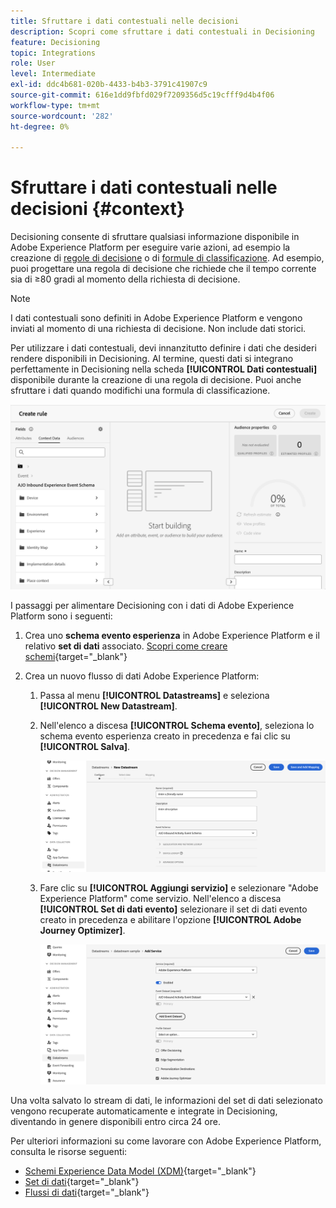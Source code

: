```yaml
---
title: Sfruttare i dati contestuali nelle decisioni
description: Scopri come sfruttare i dati contestuali in Decisioning
feature: Decisioning
topic: Integrations
role: User
level: Intermediate
exl-id: ddc4b681-020b-4433-b4b3-3791c41907c9
source-git-commit: 616e1dd9fbfd029f7209356d5c19cfff9d4b4f06
workflow-type: tm+mt
source-wordcount: '282'
ht-degree: 0%

---
```


# Sfruttare i dati contestuali nelle decisioni {#context}

Decisioning consente di sfruttare qualsiasi informazione disponibile in Adobe Experience Platform per eseguire varie azioni, ad esempio la creazione di [regole di decisione](rules.md) o di [formule di classificazione](ranking.md). Ad esempio, puoi progettare una regola di decisione che richiede che il tempo corrente sia di ≥80 gradi al momento della richiesta di decisione.

>[!NOTE]
>
>I dati contestuali sono definiti in Adobe Experience Platform e vengono inviati al momento di una richiesta di decisione. Non include dati storici.

Per utilizzare i dati contestuali, devi innanzitutto definire i dati che desideri rendere disponibili in Decisioning. Al termine, questi dati si integrano perfettamente in Decisioning nella scheda **[!UICONTROL Dati contestuali]** disponibile durante la creazione di una regola di decisione. Puoi anche sfruttare i dati quando modifichi una formula di classificazione.

![](assets/decision-rules-context.png)

I passaggi per alimentare Decisioning con i dati di Adobe Experience Platform sono i seguenti:

1. Crea uno **schema evento esperienza** in Adobe Experience Platform e il relativo **set di dati** associato. [Scopri come creare schemi](https://experienceleague.adobe.com/en/docs/experience-platform/xdm/ui/resources/schemas){target="_blank"}

1. Crea un nuovo flusso di dati Adobe Experience Platform:

   1. Passa al menu **[!UICONTROL Datastreams]** e seleziona **[!UICONTROL New Datastream]**.

   1. Nell&#39;elenco a discesa **[!UICONTROL Schema evento]**, seleziona lo schema evento esperienza creato in precedenza e fai clic su **[!UICONTROL Salva]**.

      ![](assets/decision-rule-context-datastream.png)

   1. Fare clic su **[!UICONTROL Aggiungi servizio]** e selezionare &quot;Adobe Experience Platform&quot; come servizio. Nell&#39;elenco a discesa **[!UICONTROL Set di dati evento]** selezionare il set di dati evento creato in precedenza e abilitare l&#39;opzione **[!UICONTROL Adobe Journey Optimizer]**.

      ![](assets/decision-rules-context-datastream-service.png)

Una volta salvato lo stream di dati, le informazioni del set di dati selezionato vengono recuperate automaticamente e integrate in Decisioning, diventando in genere disponibili entro circa 24 ore.

Per ulteriori informazioni su come lavorare con Adobe Experience Platform, consulta le risorse seguenti:

* [Schemi Experience Data Model (XDM)](https://experienceleague.adobe.com/en/docs/experience-platform/xdm/schema/composition){target="_blank"}
* [Set di dati](https://experienceleague.adobe.com/en/docs/experience-platform/catalog/datasets/overview){target="_blank"}
* [Flussi di dati](https://experienceleague.adobe.com/en/docs/experience-platform/datastreams/overview){target="_blank"}

